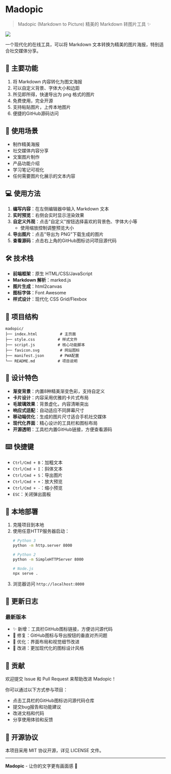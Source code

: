 # Madopic

> Madopic (Markdown to Picture) 精美的 Markdown 转图片工具 ✨

![](https://github.com/xiaolinbaba/Madopic/blob/main/madopic.png)

一个现代化的在线工具，可以将 Markdown 文本转换为精美的图片海报，特别适合社交媒体分享。



## 🚀 主要功能

1. 将 Markdown 内容转化为图文海报
2. 可以自定义背景、字体大小和边距
3. 所见即所得，快速导出为 png 格式的图片
4. 免费使用，完全开源
5. 支持粘贴图片，上传本地图片
6. 便捷的GitHub源码访问

## 🎯 使用场景

- 制作精美海报
- 社交媒体内容分享
- 文案图片制作
- 产品功能介绍
- 学习笔记可视化
- 任何需要图片化展示的文本内容

## 💻 使用方法

1. **编写内容**：在左侧编辑器中输入 Markdown 文本
2. **实时预览**：右侧会实时显示渲染效果
3. **自定义外观**：点击"自定义"按钮选择喜欢的背景色、字体大小等
   - 使用缩放控制调整预览大小
4. **导出图片**：点击"导出为 PNG"下载生成的图片
5. **查看源码**：点击右上角的GitHub图标访问项目源代码

## 🛠️ 技术栈

- **前端框架**：原生 HTML/CSS/JavaScript
- **Markdown 解析**：marked.js
- **图片生成**：html2canvas
- **图标字体**：Font Awesome
- **样式设计**：现代化 CSS Grid/Flexbox

## 📁 项目结构

```
madopic/
├── index.html          # 主页面
├── style.css          # 样式文件
├── script.js          # 核心功能脚本
├── favicon.svg         # 网站图标
├── manifest.json       # PWA配置
└── README.md          # 项目说明
```

## 🎨 设计特色

- **渐变背景**：内置8种精美渐变色彩，支持自定义
- **卡片设计**：内容采用优雅的卡片式布局
- **毛玻璃效果**：背景虚化，内容清晰突出
- **响应式适配**：自动适应不同屏幕尺寸
- **移动端优化**：生成的图片尺寸适合手机社交媒体
- **现代化界面**：精心设计的工具栏和图标布局
- **开源透明**：工具栏内置GitHub链接，方便查看源码

## ⌨️ 快捷键

- `Ctrl/Cmd + B`：加粗文本
- `Ctrl/Cmd + I`：斜体文本  
- `Ctrl/Cmd + S`：导出图片
- `Ctrl/Cmd + +`：放大预览
- `Ctrl/Cmd + -`：缩小预览
- `ESC`：关闭弹出面板

## 🔧 本地部署

1. 克隆项目到本地
2. 使用任意HTTP服务器启动：
   ```bash
   # Python 3
   python -m http.server 8000
   
   # Python 2  
   python -m SimpleHTTPServer 8000
   
   # Node.js
   npx serve .
   ```
3. 浏览器访问 `http://localhost:8000`

## 📝 更新日志

### 最新版本
- ✨ 新增：工具栏GitHub图标链接，方便访问源代码
- 🐛 修复：GitHub图标与导出按钮的垂直对齐问题
- 💫 优化：界面布局和视觉细节改进
- 🎨 改进：更加现代化的图标设计风格

## 🤝 贡献

欢迎提交 Issue 和 Pull Request 来帮助改进 Madopic！

你可以通过以下方式参与项目：
- 点击工具栏的GitHub图标访问源代码仓库
- 提交bug报告和功能建议
- 改进文档和代码
- 分享使用体验和反馈

## 📄 开源协议

本项目采用 MIT 协议开源，详见 LICENSE 文件。

---

**Madopic** - 让你的文字更有画面感 🎨

